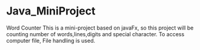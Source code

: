 # Java_MiniProject
Word Counter 
This is a mini-project based on javaFx, so this project will be counting number of words,lines,digits and special character.
To access computer file, File handling is used. 
